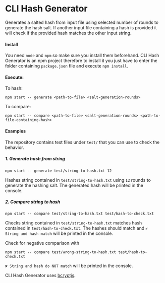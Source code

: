 # CLI Hash Generator

Generates a salted hash from input file using selected number of rounds to generate the hash salt. If another input file containing a hash is provided it will check if the provided hash matches the other input string.

#### Install

You need `node` and `npm` so make sure you install them beforehand.
CLI Hash Generator is an npm project therefore to install it you just have to enter the folder containing `package.json` file and execute `npm install`.

#### Execute:

To hash:

```
npm start -- generate <path-to-file> <salt-generation-rounds>
```

To compare:

```
npm start -- compare <path-to-file> <salt-generation-rounds> <path-to-file-containing-hash>
```

#### Examples

The repository contains test files under `test/` that you can use to check the behavior.

##### 1. Generate hash from string

```
npm start -- generate test/string-to-hash.txt 12
```

Hashes string contained in `test/string-to-hash.txt` using `12` rounds to generate the hashing salt. The generated hash will be printed in the console.

##### 2. Compare string to hash

```
npm start -- compare test/string-to-hash.txt test/hash-to-check.txt
```

Checks string contained in `test/string-to-hash.txt` matches hash contained in `test/hash-to-check.txt`. The hashes should match and `✔ String and hash match` will be printed in the console.

Check for negative comparison with

```
npm start -- compare test/wrong-string-to-hash.txt test/hash-to-check.txt
```

`✘ String and hash do NOT match` will be printed in the console.

CLI Hash Generator uses [bcryptjs](https://www.npmjs.com/package/bcryptjs).
